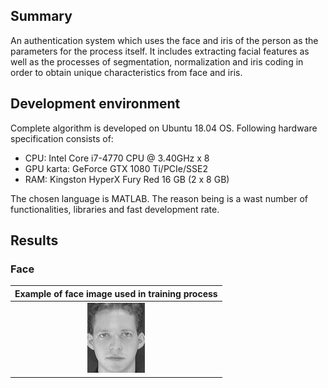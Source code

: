## Summary
An authentication system which uses the face and iris of the person as the parameters for the process itself. It includes extracting facial features as well as the processes of segmentation, normalization and iris coding in order to obtain unique characteristics from face and iris.

## Development environment
Complete algorithm is developed on Ubuntu 18.04 OS. Following hardware specification consists of:
- CPU: Intel Core i7-4770 CPU @ 3.40GHz x 8
- GPU karta: GeForce GTX 1080 Ti/PCIe/SSE2
- RAM: Kingston HyperX Fury Red 16 GB (2 x 8 GB)

The chosen language is MATLAB. The reason being is a wast number of functionalities, libraries and fast development rate.

## Results
### Face
| Example of face image used in training process |
|:-:|
| ![](assets/results/face_sample_image.png) |
